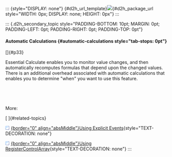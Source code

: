 ::: {style="DISPLAY: none"}
[](ms-xhelp:///?Id=d2h_url_template){#d2h_url_template}![](!package_url!){#d2h_package_url style="WIDTH: 0px; DISPLAY: none; HEIGHT: 0px"}
:::

::: {.d2h_secondary_topic style="PADDING-BOTTOM: 10pt; MARGIN: 0pt; PADDING-LEFT: 0pt; PADDING-RIGHT: 0pt; PADDING-TOP: 0pt"}
#### Automatic Calculations {#automatic-calculations style="tab-stops: 0pt"}

[]{#p33} 

Essential Calculate enables you to monitor value changes, and then automatically recomputes formulas that depend upon the changed values. There is an additional overhead associated with automatic calculations that enables you to determine \"when\" you want to use this feature.

 

 

More:

[ ]{#related-topics}

[![](button.gif){border="0" align="absMiddle"}Using Explicit Events](ms-xhelp:///?Id=b932b64e-2595-46f3-95c0-eba3032c7db7){style="TEXT-DECORATION: none"}

[![](button.gif){border="0" align="absMiddle"}Using RegisterControlArray](ms-xhelp:///?Id=027afb27-50d4-45bc-b338-159ad6441123){style="TEXT-DECORATION: none"}
:::
